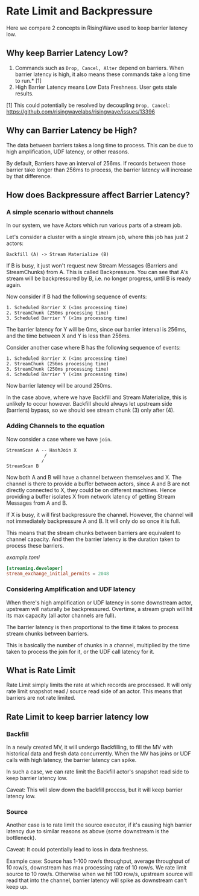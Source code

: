 # Rate Limit and Backpressure

Here we compare 2 concepts in RisingWave used to keep barrier latency low.

## Why keep Barrier Latency Low?

1. Commands such as `Drop, Cancel, Alter` depend on barriers.
   When barrier latency is high, it also means these commands take a long time to run.* [1]
2. High Barrier Latency means Low Data Freshness. User gets stale results.

[1] This could potentially be resolved by decoupling `Drop, Cancel`: https://github.com/risingwavelabs/risingwave/issues/13396

## Why can Barrier Latency be High?

The data between barriers takes a long time to process.
This can be due to high amplification, UDF latency, or other reasons.

By default, Barriers have an interval of 256ms.
If records between those barrier take longer than 256ms to process, the barrier latency will increase by that difference.

## How does Backpressure affect Barrier Latency?

### A simple scenario without channels

In our system, we have Actors which run various parts of a stream job.

Let's consider a cluster with a single stream job, where this job has just 2 actors:
```text
Backfill (A) -> Stream Materialize (B)
```

If B is busy, it just won't request new Stream Messages (Barriers and StreamChunks) from A.
This is called Backpressure. You can see that A's stream will be backpressured by B, i.e. no longer progress, until B is ready again.

Now consider if B had the following sequence of events:
```text
1. Scheduled Barrier X (<1ms processing time)
2. StreamChunk (250ms processing time)
3. Scheduled Barrier Y (<1ms processing time)
```

The barrier latency for Y will be 0ms, since our barrier interval is 256ms,
and the time between X and Y is less than 256ms.

Consider another case where B has the following sequence of events:
```text
1. Scheduled Barrier X (<1ms processing time)
2. StreamChunk (256ms processing time)
3. StreamChunk (250ms processing time)
4. Scheduled Barrier Y (<1ms processing time)
```

Now barrier latency will be around 250ms.

In the case above, where we have Backfill and Stream Materialize, this is unlikely to occur however.
Backfill should always let upstream side (barriers) bypass, so we should see stream chunk (3) only after (4).

### Adding Channels to the equation

Now consider a case where we have `join`.

```
StreamScan A -- HashJoin X
              /
             /
StreamScan B
```

Now both A and B will have a channel between themselves and X.
The channel is there to provide a buffer between actors, since A and B are not directly connected to X, they could be on different machines.
Hence providing a buffer isolates X from network latency of getting Stream Messages from A and B.

If X is busy, it will first backpressure the channel.
However, the channel will not immediately backpressure A and B.
It will only do so once it is full.

This means that the stream chunks between barriers are equivalent to channel capacity.
And then the barrier latency is the duration taken to process these barriers.

_example.toml_
```toml
[streaming.developer]
stream_exchange_initial_permits = 2048
```

### Considering Amplification and UDF latency

When there's high amplification or UDF latency in some downstream actor, upstream will naturally be backpressured.
Overtime, a stream graph will hit its max capacity (all actor channels are full).

The barrier latency is then proportional to the time it takes to process stream chunks between barriers.

This is basically the number of chunks in a channel, multiplied by the time taken to process the join for it, or the UDF call latency for it.

## What is Rate Limit

Rate Limit simply limits the rate at which records are processed.
It will only rate limit snapshot read / source read side of an actor.
This means that barriers are not rate limited.

## Rate Limit to keep barrier latency low

### Backfill

In a newly created MV, it will undergo Backfilling, to fill the MV with historical data and fresh data concurrently.
When the MV has joins or UDF calls with high latency, the barrier latency can spike.

In such a case, we can rate limit the Backfill actor's snapshot read side to keep barrier latency low.

Caveat: This will slow down the backfill process, but it will keep barrier latency low.

### Source

Another case is to rate limit the source executor, if it's causing high barrier latency due to similar reasons as above (some downstream is the bottleneck).

Caveat: It could potentially lead to loss in data freshness.

Example case:
Source has 1-100 row/s throughput, average throughput of 10 row/s, downstream has max processing rate of 10 row/s.
We rate limit source to 10 row/s. Otherwise when we hit 100 row/s,
upstream source will read that into the channel,
barrier latency will spike as downstream can't keep up.
